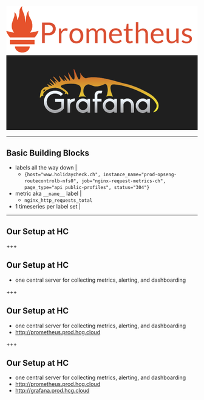 ![prometheus logo](assets/prometheus.png)
![grafana logo](assets/grafana.png)

---

## Basic Building Blocks

- labels all the way down |
  - `{host="www.holidaycheck.ch",
      instance_name="prod-opseng-routecontrolb-nfs0",
      job="nginx-request-metrics-ch",
      page_type="api public-profiles",
      status="304"}`
- metric aka `__name__` label |
  - `nginx_http_requests_total`
- 1 timeseries per label set |

---

## Our Setup at HC

+++

## Our Setup at HC

- one central server for collecting metrics, alerting, and dashboarding

+++

## Our Setup at HC

- one central server for collecting metrics, alerting, and dashboarding
- http://prometheus.prod.hcg.cloud

+++

## Our Setup at HC

- one central server for collecting metrics, alerting, and dashboarding
- http://prometheus.prod.hcg.cloud
- http://grafana.prod.hcg.cloud

